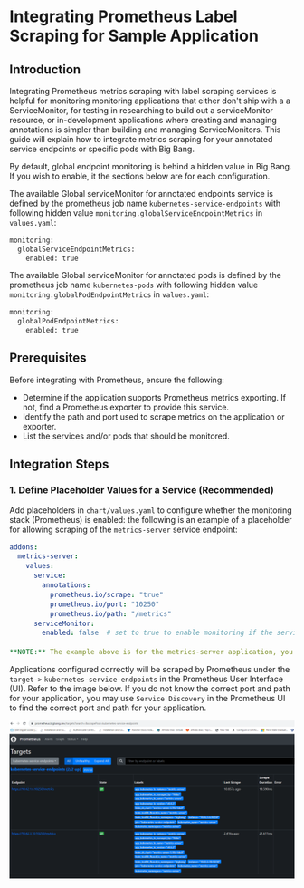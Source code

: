 # Integrating Prometheus Label Scraping for Sample Application

## Introduction

Integrating Prometheus metrics scraping with label scraping services is helpful for monitoring monitoring applications that either don't ship with a a ServiceMonitor, for testing in researching to build out a serviceMonitor resource, or in-development applications where creating and managing annotations is simpler than building and managing ServiceMonitors. This guide will explain how to integrate metrics scraping for your annotated service endpoints or specific pods with Big Bang.

By default, global endpoint monitoring is behind a hidden value in Big Bang. If you wish to enable, it the sections below are for each configuration.

The available Global serviceMonitor for annotated endpoints service is defined by the prometheus job name `kubernetes-service-endpoints` with following hidden value `monitoring.globalServiceEndpointMetrics` in `values.yaml`:
```
monitoring:
  globalServiceEndpointMetrics:
    enabled: true
```

The available Global serviceMonitor for annotated pods is defined by the prometheus job name `kubernetes-pods` with following hidden value `monitoring.globalPodEndpointMetrics` in `values.yaml`:
```
monitoring:
  globalPodEndpointMetrics:
    enabled: true
```

## Prerequisites

Before integrating with Prometheus, ensure the following:

- Determine if the application supports Prometheus metrics exporting. If not, find a Prometheus exporter to provide this service.
- Identify the path and port used to scrape metrics on the application or exporter.
- List the services and/or pods that should be monitored.

## Integration Steps

### 1. Define Placeholder Values for a Service (Recommended)

Add placeholders in `chart/values.yaml` to configure whether the monitoring stack (Prometheus) is enabled:
the following is an example of a placeholder for allowing scraping of the `metrics-server` service endpoint:
```yaml
addons:
  metrics-server:
    values: 
      service:
        annotations:
          prometheus.io/scrape: "true"
          prometheus.io/port: "10250"
          prometheus.io/path: "/metrics"
      serviceMonitor:
        enabled: false  # set to true to enable monitoring if the service is not already being scraped. This is an easily re-producible example but ideally the app will not ship with a serviceMonitor.

**NOTE:** The example above is for the metrics-server application, you will need to update the service annotations to match your application. Also note that metrics-server is already being scraped by a local serviceMonitor, so you will need to disable it so label scraping can be enabled.
```

Applications configured correctly will be scraped by Prometheus under the `target->` `kubernetes-service-endpoints` in the Prometheus User Interface (UI). Refer to the image below. If you do not know the correct port and path for your application, you may use `Service Discovery` in the Prometheus UI to find the correct port and path for your application.

![Prometheus GUI](../../assets/imgs/developer/metrics-server-scraping.png)

